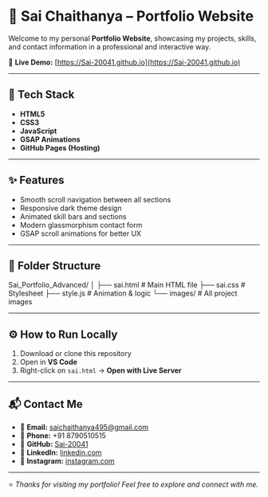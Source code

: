 # 🚀 Sai Chaithanya – Portfolio Website

Welcome to my personal **Portfolio Website**, showcasing my projects, skills, and contact information in a professional and interactive way.

🔗 **Live Demo:** [https://Sai-20041.github.io](https://Sai-20041.github.io)

---

## 🧩 Tech Stack
- **HTML5**
- **CSS3**
- **JavaScript**
- **GSAP Animations**
- **GitHub Pages (Hosting)**

---

## ✨ Features
- Smooth scroll navigation between all sections  
- Responsive dark theme design  
- Animated skill bars and sections  
- Modern glassmorphism contact form  
- GSAP scroll animations for better UX  

---

## 📁 Folder Structure
Sai_Portfolio_Advanced/
│
├── sai.html # Main HTML file
├── sai.css # Stylesheet
├── style.js # Animation & logic
└── images/ # All project images

---

## ⚙️ How to Run Locally
1. Download or clone this repository  
2. Open in **VS Code**  
3. Right-click on `sai.html` → **Open with Live Server**

---

## 📬 Contact Me
- 📧 **Email:** saichaithanya495@gmail.com  
- 📱 **Phone:** +91 8790510515  
- 🐙 **GitHub:** [Sai-20041](https://github.com/Sai-20041)  
- 💼 **LinkedIn:** [linkedin.com](https://linkedin.com/)  
- 📸 **Instagram:** [instagram.com](https://instagram.com/)

---

⭐ *Thanks for visiting my portfolio! Feel free to explore and connect with me.*
